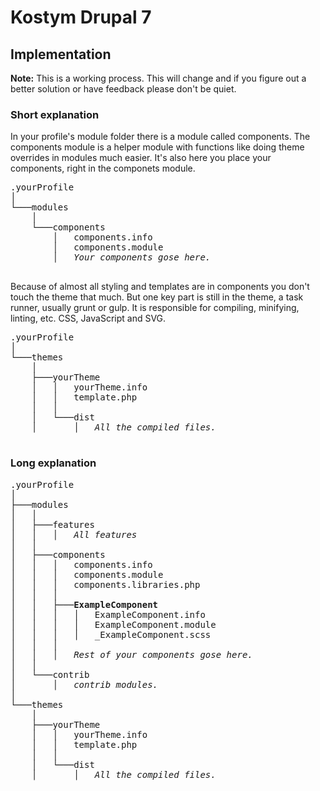 # Kostym Drupal 7

## Implementation 
**Note:** This is a working process. This will change and if you figure out a better solution or have feedback please don't be quiet.

### Short explanation
In your profile's module folder there is a module called components. The components module is a helper module with functions like doing theme overrides in modules much easier. It's also here you place your components, right in the componets module. 

<pre>
.yourProfile
│
└───modules
    │
    └───components
        │   components.info
        │   components.module
        │   <i>Your components gose here.</i>
 </pre>

Because of almost all styling and templates are in components you don't touch the theme that much. But one key part is still in the theme, a task runner, usually grunt or gulp. It is responsible for compiling, minifying, linting, etc. CSS, JavaScript and SVG.

<pre>
.yourProfile
│
└───themes
    │
    ├───yourTheme
    │   │   yourTheme.info
    │   │   template.php
    │   │
    │   └───dist
    │       │   <i>All the compiled files.</i>
 </pre>


### Long explanation

<pre>
.yourProfile
│
├───modules
│   │
│   ├───features
│   │   │   <i>All features</i>
│   │
│   ├───components     
│   │   │   components.info
│   │   │   components.module     
│   │   │   components.libraries.php
│   │   │
│   │   ├───<b>ExampleComponent</b>
│   │   │   │   ExampleComponent.info
│   │   │   │   ExampleComponent.module
│   │   │   │   _ExampleComponent.scss
│   │   │
│   │   │   <i>Rest of your components gose here.</i>
│   │   
│   └───contrib
│       │   <i>contrib modules.</i>
│
└───themes
    │
    ├───yourTheme
    │   │   yourTheme.info
    │   │   template.php
    │   │
    │   └───dist
    │       │   <i>All the compiled files.</i>
 </pre>